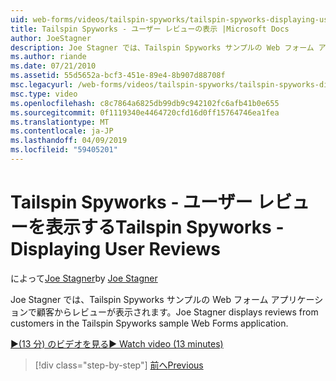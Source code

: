 ```yaml
---
uid: web-forms/videos/tailspin-spyworks/tailspin-spyworks-displaying-user-reviews
title: Tailspin Spyworks - ユーザー レビューの表示 |Microsoft Docs
author: JoeStagner
description: Joe Stagner では、Tailspin Spyworks サンプルの Web フォーム アプリケーションで顧客からレビューが表示されます。
ms.author: riande
ms.date: 07/21/2010
ms.assetid: 55d5652a-bcf3-451e-89e4-8b907d88708f
msc.legacyurl: /web-forms/videos/tailspin-spyworks/tailspin-spyworks-displaying-user-reviews
msc.type: video
ms.openlocfilehash: c8c7864a6825db99db9c942102fc6afb41b0e655
ms.sourcegitcommit: 0f1119340e4464720cfd16d0ff15764746ea1fea
ms.translationtype: MT
ms.contentlocale: ja-JP
ms.lasthandoff: 04/09/2019
ms.locfileid: "59405201"
---
```

# <a name="tailspin-spyworks---displaying-user-reviews"></a><span data-ttu-id="352bf-103">Tailspin Spyworks - ユーザー レビューを表示する</span><span class="sxs-lookup"><span data-stu-id="352bf-103">Tailspin Spyworks - Displaying User Reviews</span></span>

<span data-ttu-id="352bf-104">によって[Joe Stagner](https://github.com/JoeStagner)</span><span class="sxs-lookup"><span data-stu-id="352bf-104">by [Joe Stagner](https://github.com/JoeStagner)</span></span>

<span data-ttu-id="352bf-105">Joe Stagner では、Tailspin Spyworks サンプルの Web フォーム アプリケーションで顧客からレビューが表示されます。</span><span class="sxs-lookup"><span data-stu-id="352bf-105">Joe Stagner displays reviews from customers in the Tailspin Spyworks sample Web Forms application.</span></span>

[<span data-ttu-id="352bf-106">&#9654;(13 分) のビデオを見る</span><span class="sxs-lookup"><span data-stu-id="352bf-106">&#9654; Watch video (13 minutes)</span></span>](https://channel9.msdn.com/Blogs/ASP-NET-Site-Videos/tailspin-spyworks-displaying-user-reviews)

> [!div class="step-by-step"]
> [<span data-ttu-id="352bf-107">前へ</span><span class="sxs-lookup"><span data-stu-id="352bf-107">Previous</span></span>](tailspin-spyworks-adding-user-product-reviews.md)
